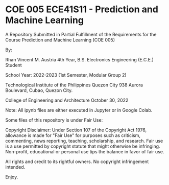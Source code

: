 # COE 005 ECE41S11 - Prediction and Machine Learning

A Repository Submitted in Partial Fulfillment of the Requirements for the Course
Prediction and Machine Learning (COE 005)


By:

Rhan Vincent M. Austria
4th Year, B.S. Electronics Engineering (E.C.E.)
Student


School Year:
2022-2023 (1st Semester, Modular Group 2)


Technological Institute of the Philippines Quezon City
938 Aurora Boulevard, Cubao, Quezon City.

College of Engineering and Architecture
October 30, 2022



Note: All ipynb files are either executed in Jupyter or in Google Colab.



Some files of this repository is under Fair Use:

Copyright Disclaimer: Under Section 107 of the Copyright Act 1976, allowance is made for "Fair Use" for purposes such as criticism, commenting, news reporting, teaching, scholarship, and research. 
Fair use is a use permitted by copyright statute that might otherwise be infringing. Non-profit, educational or personal use tips the balance in favor of fair use.



All rights and credit to its rightful owners. No copyright infringement intended.



Enjoy.
